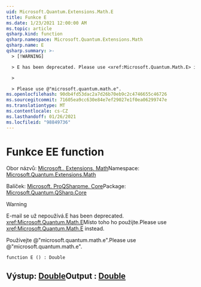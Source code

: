 ```yaml
---
uid: Microsoft.Quantum.Extensions.Math.E
title: Funkce E
ms.date: 1/23/2021 12:00:00 AM
ms.topic: article
qsharp.kind: function
qsharp.namespace: Microsoft.Quantum.Extensions.Math
qsharp.name: E
qsharp.summary: >-
  > [!WARNING]

  > E has been deprecated. Please use <xref:Microsoft.Quantum.Math.E> instead.

  >

  > Please use @"microsoft.quantum.math.e".
ms.openlocfilehash: 90db4fd53dac2a7d26b70eb9c2c4746655c46726
ms.sourcegitcommit: 71605ea9cc630e84e7ef29027e1f0ea06299747e
ms.translationtype: MT
ms.contentlocale: cs-CZ
ms.lasthandoff: 01/26/2021
ms.locfileid: "98849736"
---
```

# <a name="e-function"></a><span data-ttu-id="d6367-102">Funkce E</span><span class="sxs-lookup"><span data-stu-id="d6367-102">E function</span></span>

<span data-ttu-id="d6367-103">Obor názvů: [Microsoft.. Extensions. Math](xref:Microsoft.Quantum.Extensions.Math)</span><span class="sxs-lookup"><span data-stu-id="d6367-103">Namespace: [Microsoft.Quantum.Extensions.Math](xref:Microsoft.Quantum.Extensions.Math)</span></span>

<span data-ttu-id="d6367-104">Balíček: [Microsoft. ProQSharpme. Core](https://nuget.org/packages/Microsoft.Quantum.QSharp.Core)</span><span class="sxs-lookup"><span data-stu-id="d6367-104">Package: [Microsoft.Quantum.QSharp.Core](https://nuget.org/packages/Microsoft.Quantum.QSharp.Core)</span></span>


> [!WARNING]
> <span data-ttu-id="d6367-105">E-mail se už nepoužívá.</span><span class="sxs-lookup"><span data-stu-id="d6367-105">E has been deprecated.</span></span> <span data-ttu-id="d6367-106"><xref:Microsoft.Quantum.Math.E>Místo toho ho použijte.</span><span class="sxs-lookup"><span data-stu-id="d6367-106">Please use <xref:Microsoft.Quantum.Math.E> instead.</span></span>
>
> <span data-ttu-id="d6367-107">Používejte @"microsoft.quantum.math.e".</span><span class="sxs-lookup"><span data-stu-id="d6367-107">Please use @"microsoft.quantum.math.e".</span></span>



```qsharp
function E () : Double
```


## <a name="output--double"></a><span data-ttu-id="d6367-108">Výstup: [Double](xref:microsoft.quantum.lang-ref.double)</span><span class="sxs-lookup"><span data-stu-id="d6367-108">Output : [Double](xref:microsoft.quantum.lang-ref.double)</span></span>

